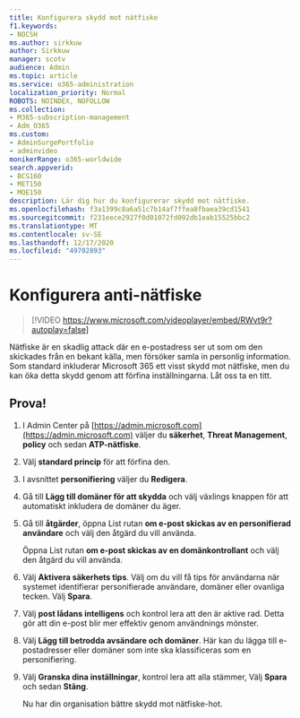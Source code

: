 ```yaml
---
title: Konfigurera skydd mot nätfiske
f1.keywords:
- NOCSH
ms.author: sirkkuw
author: Sirkkuw
manager: scotv
audience: Admin
ms.topic: article
ms.service: o365-administration
localization_priority: Normal
ROBOTS: NOINDEX, NOFOLLOW
ms.collection:
- M365-subscription-management
- Adm_O365
ms.custom:
- AdminSurgePortfolio
- adminvideo
monikerRange: o365-worldwide
search.appverid:
- BCS160
- MET150
- MOE150
description: Lär dig hur du konfigurerar skydd mot nätfiske.
ms.openlocfilehash: f3a1399c8a6a51c7b14af7ffea8fbaea39cd1541
ms.sourcegitcommit: f231eece2927f0d01072fd092db1eab15525bbc2
ms.translationtype: MT
ms.contentlocale: sv-SE
ms.lasthandoff: 12/17/2020
ms.locfileid: "49702893"
---
```

# <a name="set-up-anti-phishing"></a>Konfigurera anti-nätfiske

> [!VIDEO https://www.microsoft.com/videoplayer/embed/RWvt9r?autoplay=false]

Nätfiske är en skadlig attack där en e-postadress ser ut som om den skickades från en bekant källa, men försöker samla in personlig information. Som standard inkluderar Microsoft 365 ett visst skydd mot nätfiske, men du kan öka detta skydd genom att förfina inställningarna. Låt oss ta en titt.

## <a name="try-it"></a>Prova!

1. I Admin Center på [https://admin.microsoft.com](https://admin.microsoft.com) väljer du **säkerhet**, **Threat Management**, **policy** och sedan **ATP-nätfiske**.
1. Välj **standard princip** för att förfina den.
1. I avsnittet **personifiering** väljer du **Redigera**.
1. Gå till **Lägg till domäner för att skydda** och välj växlings knappen för att automatiskt inkludera de domäner du äger.
1. Gå till **åtgärder**, öppna List rutan **om e-post skickas av en personifierad användare** och välj den åtgärd du vill använda.

    Öppna List rutan **om e-post skickas av en domänkontrollant** och välj den åtgärd du vill använda.
1. Välj **Aktivera säkerhets tips**. Välj om du vill få tips för användarna när systemet identifierar personifierade användare, domäner eller ovanliga tecken. Välj **Spara**.
1. Välj **post lådans intelligens** och kontrol lera att den är aktive rad. Detta gör att din e-post blir mer effektiv genom användnings mönster.
1. Välj **Lägg till betrodda avsändare och domäner**. Här kan du lägga till e-postadresser eller domäner som inte ska klassificeras som en personifiering.
1. Välj **Granska dina inställningar**, kontrol lera att alla stämmer, Välj **Spara** och sedan **Stäng**.

    Nu har din organisation bättre skydd mot nätfiske-hot.